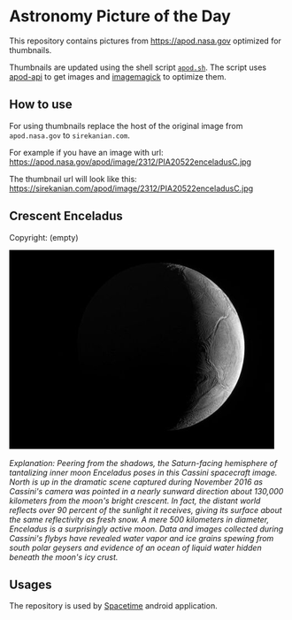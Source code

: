 # Astronomy Picture of the Day

This repository contains pictures from https://apod.nasa.gov optimized for thumbnails.

Thumbnails are updated using the shell script [`apod.sh`](apod.sh). The script
uses [apod-api](https://github.com/nasa/apod-api) to get images and [imagemagick](https://imagemagick.org) to
optimize them.

## How to use

For using thumbnails replace the host of the original image from `apod.nasa.gov` to `sirekanian.com`.

For example if you have an image with url:<br>
https://apod.nasa.gov/apod/image/2312/PIA20522enceladusC.jpg

The thumbnail url will look like this:<br>
https://sirekanian.com/apod/image/2312/PIA20522enceladusC.jpg

## Crescent Enceladus

Copyright: (empty)

[![the picture of the day][1]][2]

_Explanation: Peering from the shadows, the Saturn-facing hemisphere of tantalizing inner moon Enceladus poses in this Cassini spacecraft image. North is up in the dramatic scene captured during November 2016 as Cassini's camera was pointed in a nearly sunward direction about 130,000 kilometers from the moon's bright crescent. In fact, the distant world reflects over 90 percent of the sunlight it receives, giving its surface about the same reflectivity as fresh snow. A mere 500 kilometers in diameter, Enceladus is a surprisingly active moon. Data and images collected during Cassini's flybys have revealed water vapor and ice grains spewing from south polar geysers and evidence of an ocean of liquid water hidden beneath the moon's icy crust._

## Usages

The repository is used by [Spacetime][3] android application.

[1]: image/2312/PIA20522enceladusC.jpg

[2]: https://apod.nasa.gov/apod/image/2312/PIA20522enceladusC.jpg

[3]: https://github.com/sirekanian/spacetime
